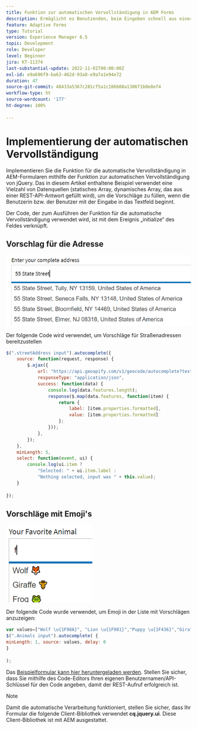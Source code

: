 ```yaml
---
title: Funktion zur automatischen Vervollständigung in AEM Forms
description: Ermöglicht es Benutzenden, beim Eingeben schnell aus einer vorausgefüllten Liste von Werten zu suchen und diese auszuwählen, indem sie Such- und Filterfunktionen nutzen.
feature: Adaptive Forms
type: Tutorial
version: Experience Manager 6.5
topic: Development
role: Developer
level: Beginner
jira: KT-11374
last-substantial-update: 2022-11-01T00:00:00Z
exl-id: e9a696f9-ba63-462d-93a8-e9a7a1e94e72
duration: 47
source-git-commit: 48433a5367c281cf5a1c106b08a1306f1b0e8ef4
workflow-type: ht
source-wordcount: '177'
ht-degree: 100%

---
```


# Implementierung der automatischen Vervollständigung

Implementieren Sie die Funktion für die automatische Vervollständigung in AEM-Formularen mithilfe der Funktion zur automatischen Vervollständigung von jQuery.
Das in diesem Artikel enthaltene Beispiel verwendet eine Vielzahl von Datenquellen (statisches Array, dynamisches Array, das aus einer REST-API-Antwort gefüllt wird), um die Vorschläge zu füllen, wenn die Benutzerin bzw. der Benutzer mit der Eingabe in das Textfeld beginnt.

Der Code, der zum Ausführen der Funktion für die automatische Vervollständigung verwendet wird, ist mit dem Ereignis „initialize“ des Feldes verknüpft.

## Vorschlag für die Adresse

![country-suggestions](assets/auto-complete2.png)



Der folgende Code wird verwendet, um Vorschläge für Straßenadressen bereitzustellen

```javascript
$(".streetAddress input").autocomplete({
    source: function(request, response) {
        $.ajax({
            url: "https://api.geoapify.com/v1/geocode/autocomplete?text=" + request.term + "&apiKey=Your API Key", //please get your own API key with geoapify.com
            responseType: "application/json",
            success: function(data) {
                console.log(data.features.length);
                response($.map(data.features, function(item) {
                    return {
                        label: [item.properties.formatted],
                        value: [item.properties.formatted]
                    };
                }));
            },
        });
    },
    minLength: 5,
    select: function(event, ui) {
        console.log(ui.item ?
            "Selected: " + ui.item.label :
            "Nothing selected, input was " + this.value);
    }

});
```





## Vorschläge mit Emoji&#39;s

![country-suggestions](assets/auto-complete3.png)

Der folgende Code wurde verwendet, um Emoji in der Liste mit Vorschlägen anzuzeigen:

```javascript
var values=["Wolf \u{1F98A}", "Lion \u{1F981}","Puppy \u{1F436}","Giraffe \u{1F992}","Frog \u{1F438}"];
$(".Animals input").autocomplete( {
minLength: 1, source: values, delay: 0
}

);
```

Das [Beispielformular kann hier heruntergeladen werden](assets/auto-complete-form.zip). Stellen Sie sicher, dass Sie mithilfe des Code-Editors Ihren eigenen Benutzernamen/API-Schlüssel für den Code angeben, damit der REST-Aufruf erfolgreich ist.

>[!NOTE]
>
> Damit die automatische Verarbeitung funktioniert, stellen Sie sicher, dass Ihr Formular die folgende Client-Bibliothek verwendet **cq.jquery.ui**. Diese Client-Bibliothek ist mit AEM ausgestattet.
